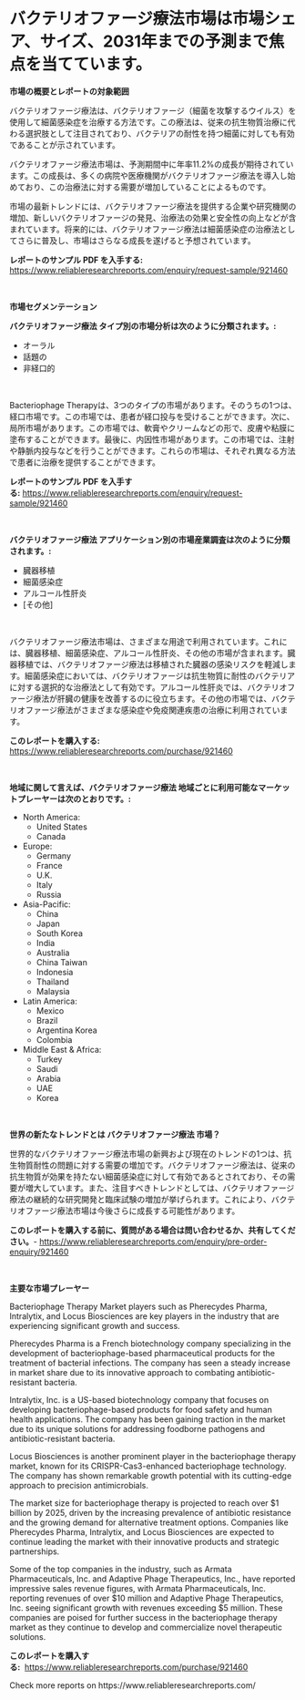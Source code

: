 <p><h1>バクテリオファージ療法市場は市場シェア、サイズ、2031年までの予測まで焦点を当てています。</h1></p><p><strong>市場の概要とレポートの対象範囲</strong></p>
<p><p>バクテリオファージ療法は、バクテリオファージ（細菌を攻撃するウイルス）を使用して細菌感染症を治療する方法です。この療法は、従来の抗生物質治療に代わる選択肢として注目されており、バクテリアの耐性を持つ細菌に対しても有効であることが示されています。</p><p>バクテリオファージ療法市場は、予測期間中に年率11.2%の成長が期待されています。この成長は、多くの病院や医療機関がバクテリオファージ療法を導入し始めており、この治療法に対する需要が増加していることによるものです。</p><p>市場の最新トレンドには、バクテリオファージ療法を提供する企業や研究機関の増加、新しいバクテリオファージの発見、治療法の効果と安全性の向上などが含まれています。将来的には、バクテリオファージ療法は細菌感染症の治療法としてさらに普及し、市場はさらなる成長を遂げると予想されています。</p></p>
<p><strong>レポートのサンプル PDF を入手する:</strong> <a href="https://www.reliableresearchreports.com/enquiry/request-sample/921460">https://www.reliableresearchreports.com/enquiry/request-sample/921460</a></p>
<p>&nbsp;</p>
<p><strong>市場セグメンテーション</strong></p>
<p><strong>バクテリオファージ療法 タイプ別の市場分析は次のように分類されます。:</strong></p>
<p><ul><li>オーラル</li><li>話題の</li><li>非経口的</li></ul></p>
<p>&nbsp;</p>
<p><p>Bacteriophage Therapyは、3つのタイプの市場があります。そのうちの1つは、経口市場です。この市場では、患者が経口投与を受けることができます。次に、局所市場があります。この市場では、軟膏やクリームなどの形で、皮膚や粘膜に塗布することができます。最後に、内因性市場があります。この市場では、注射や静脈内投与などを行うことができます。これらの市場は、それぞれ異なる方法で患者に治療を提供することができます。</p></p>
<p><strong>レポートのサンプル PDF を入手する:</strong>&nbsp;<a href="https://www.reliableresearchreports.com/enquiry/request-sample/921460">https://www.reliableresearchreports.com/enquiry/request-sample/921460</a></p>
<p>&nbsp;</p>
<p><strong> バクテリオファージ療法 アプリケーション別の市場産業調査は次のように分類されます。:</strong></p>
<p><ul><li>臓器移植</li><li>細菌感染症</li><li>アルコール性肝炎</li><li>[その他]</li></ul></p>
<p>&nbsp;</p>
<p><p>バクテリオファージ療法市場は、さまざまな用途で利用されています。これには、臓器移植、細菌感染症、アルコール性肝炎、その他の市場が含まれます。臓器移植では、バクテリオファージ療法は移植された臓器の感染リスクを軽減します。細菌感染症においては、バクテリオファージは抗生物質に耐性のバクテリアに対する選択的な治療法として有効です。アルコール性肝炎では、バクテリオファージ療法が肝臓の健康を改善するのに役立ちます。その他の市場では、バクテリオファージ療法がさまざまな感染症や免疫関連疾患の治療に利用されています。</p></p>
<p><strong>このレポートを購入する:</strong>&nbsp; <a href="https://www.reliableresearchreports.com/purchase/921460">https://www.reliableresearchreports.com/purchase/921460</a></p>
<p>&nbsp;</p>
<p><strong>地域に関して言えば、バクテリオファージ療法 地域ごとに利用可能なマーケットプレーヤーは次のとおりです。:</strong></p>
<p><ul>
    <li>
        North America:
        <ul>
            <li>United States</li>
            <li>Canada</li>
        </ul>
    </li>
    <li>
        Europe:
        <ul>
            <li>Germany</li>
            <li>France</li>
            <li>U.K.</li>
            <li>Italy</li>
            <li>Russia</li>
        </ul>
    </li>
    <li>
        Asia-Pacific:
        <ul>
            <li>China</li>
            <li>Japan</li>
            <li>South Korea</li>
            <li>India</li>
            <li>Australia</li>
            <li>China Taiwan</li>
            <li>Indonesia</li>
            <li>Thailand</li>
            <li>Malaysia</li>
        </ul>
    </li>
    <li>
        Latin America:
        <ul>
            <li>Mexico</li>
            <li>Brazil</li>
            <li>Argentina Korea</li>
            <li>Colombia</li>
        </ul>
    </li>
    <li>
        Middle East & Africa:
        <ul>
            <li>Turkey</li>
            <li>Saudi</li>
            <li>Arabia</li>
            <li>UAE</li>
            <li>Korea</li>
        </ul>
    </li>
    </ul></p>
<p>&nbsp;</p>
<p><strong>世界の新たなトレンドとは バクテリオファージ療法 市場？</strong></p>
<p><p>世界的なバクテリオファージ療法市場の新興および現在のトレンドの1つは、抗生物質耐性の問題に対する需要の増加です。バクテリオファージ療法は、従来の抗生物質が効果を持たない細菌感染症に対して有効であるとされており、その需要が増大しています。また、注目すべきトレンドとしては、バクテリオファージ療法の継続的な研究開発と臨床試験の増加が挙げられます。これにより、バクテリオファージ療法市場は今後さらに成長する可能性があります。</p></p>
<p><strong>このレポートを購入する前に、質問がある場合は問い合わせるか、共有してください。</strong>- <a href="https://www.reliableresearchreports.com/enquiry/pre-order-enquiry/921460">https://www.reliableresearchreports.com/enquiry/pre-order-enquiry/921460</a></p>
<p>&nbsp;</p>
<p><strong>主要な市場プレーヤー</strong></p>
<p><p>Bacteriophage Therapy Market players such as Pherecydes Pharma, Intralytix, and Locus Biosciences are key players in the industry that are experiencing significant growth and success.</p><p>Pherecydes Pharma is a French biotechnology company specializing in the development of bacteriophage-based pharmaceutical products for the treatment of bacterial infections. The company has seen a steady increase in market share due to its innovative approach to combating antibiotic-resistant bacteria.</p><p>Intralytix, Inc. is a US-based biotechnology company that focuses on developing bacteriophage-based products for food safety and human health applications. The company has been gaining traction in the market due to its unique solutions for addressing foodborne pathogens and antibiotic-resistant bacteria.</p><p>Locus Biosciences is another prominent player in the bacteriophage therapy market, known for its CRISPR-Cas3-enhanced bacteriophage technology. The company has shown remarkable growth potential with its cutting-edge approach to precision antimicrobials.</p><p>The market size for bacteriophage therapy is projected to reach over $1 billion by 2025, driven by the increasing prevalence of antibiotic resistance and the growing demand for alternative treatment options. Companies like Pherecydes Pharma, Intralytix, and Locus Biosciences are expected to continue leading the market with their innovative products and strategic partnerships.</p><p>Some of the top companies in the industry, such as Armata Pharmaceuticals, Inc. and Adaptive Phage Therapeutics, Inc., have reported impressive sales revenue figures, with Armata Pharmaceuticals, Inc. reporting revenues of over $10 million and Adaptive Phage Therapeutics, Inc. seeing significant growth with revenues exceeding $5 million. These companies are poised for further success in the bacteriophage therapy market as they continue to develop and commercialize novel therapeutic solutions.</p></p>
<p><strong>このレポートを購入する:</strong>&nbsp;&nbsp;<a href="https://www.reliableresearchreports.com/purchase/921460">https://www.reliableresearchreports.com/purchase/921460</a></p>
<p>Check more reports on https://www.reliableresearchreports.com/</p>